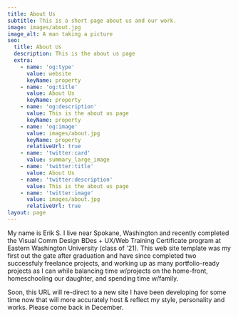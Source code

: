 ```yaml
---
title: About Us
subtitle: This is a short page about us and our work.
image: images/about.jpg
image_alt: A man taking a picture
seo:
  title: About Us
  description: This is the about us page
  extra:
    - name: 'og:type'
      value: website
      keyName: property
    - name: 'og:title'
      value: About Us
      keyName: property
    - name: 'og:description'
      value: This is the about us page
      keyName: property
    - name: 'og:image'
      value: images/about.jpg
      keyName: property
      relativeUrl: true
    - name: 'twitter:card'
      value: summary_large_image
    - name: 'twitter:title'
      value: About Us
    - name: 'twitter:description'
      value: This is the about us page
    - name: 'twitter:image'
      value: images/about.jpg
      relativeUrl: true
layout: page
---
```

My name is Erik S. I live near Spokane, Washington and recently completed the Visual Comm Design BDes + UX/Web Training Certificate program at Eastern Washington University (class of '21). This web site template was my first out the gate after graduation and have since completed two successfuly freelance projects, and working up as many portfolio-ready projects as I can while balancing time w/projects on the home-front, homeschooling our daughter, and spending time w/family.

Soon, this URL will re-direct to a new site I have been developing for some time now that will more accurately host & reflect my style, personality and works. Please come back in December.
